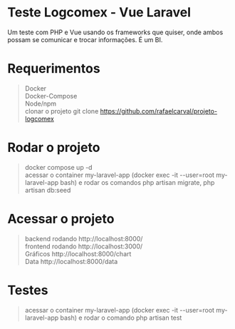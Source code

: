 
# Teste Logcomex - Vue Laravel

Um teste com PHP e Vue usando os frameworks que quiser, onde ambos possam se comunicar e trocar informações. É um BI.

# Requerimentos

> Docker<br>
> Docker-Compose<br>
> Node/npm<br>
> clonar o projeto git clone https://github.com/rafaelcarval/projeto-logcomex

# Rodar o projeto 

>docker compose up -d<br>
>acessar o container my-laravel-app (docker exec -it --user=root my-laravel-app bash) e rodar os comandos php artisan migrate, php artisan db:seed

# Acessar o projeto

>backend rodando http://localhost:8000/<br>
>frontend rodando http://localhost:3000/<br>
>Gráficos http://localhost:8000/chart<br>
>Data http://localhost:8000/data

# Testes

>acessar o container my-laravel-app (docker exec -it --user=root my-laravel-app bash) e rodar o comando php artisan test